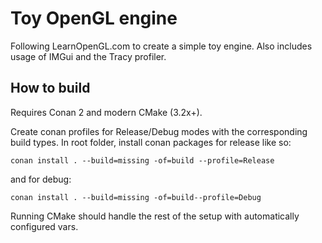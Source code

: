 # Toy OpenGL engine 
Following LearnOpenGL.com to create a simple toy engine. Also includes usage of IMGui and the Tracy profiler. 

## How to build
Requires Conan 2 and modern CMake (3.2x+).

Create conan profiles for Release/Debug modes with the corresponding build types.
In root folder, install conan packages for release like so:

``` conan install . --build=missing -of=build --profile=Release ```

and for debug:

``` conan install . --build=missing -of=build--profile=Debug ```

Running CMake should handle the rest of the setup with automatically configured vars.
